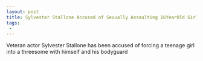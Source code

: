 ```yaml
---
layout: post
title: Sylvester Stallone Accused of Sexually Assaulting 16YearOld Girl
tags:
 -
---
```

Veteran actor Sylvester Stallone has been accused of forcing a teenage girl into a threesome with himself and his bodyguard

